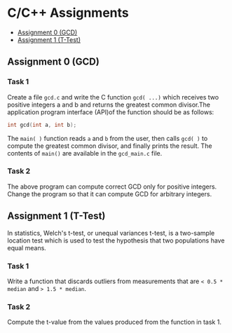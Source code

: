 # C/C++ Assignments

- [Assignment 0 (GCD)](#assignment-0-gcd)
- [Assignment 1 (T-Test)](#assignment-1-t-test)

## Assignment 0 (GCD)

### Task 1

Create a file `gcd.c` and write the C function `gcd( ...)` which receives two positive integers a and b and returns the greatest common divisor.The application program interface (API)of the function should be as follows:

```c
int gcd(int a, int b);
```

The `main( )` function reads `a` and `b` from the user, then calls `gcd( )` to compute the greatest common divisor, and finally prints the result. The contents of `main()` are available in the `gcd_main.c` file.

### Task 2

The above program can compute correct GCD only for positive integers. Change the program so that it can compute GCD for arbitrary integers.

## Assignment 1 (T-Test)

In statistics, Welch's t-test, or unequal variances t-test, is a two-sample location test which
is used to test the hypothesis that two populations have equal means.

### Task 1

Write a function that discards outliers from measurements that are `< 0.5 * median` and `> 1.5 * median`.

### Task 2

Compute the t-value from the values produced from the function in task 1.